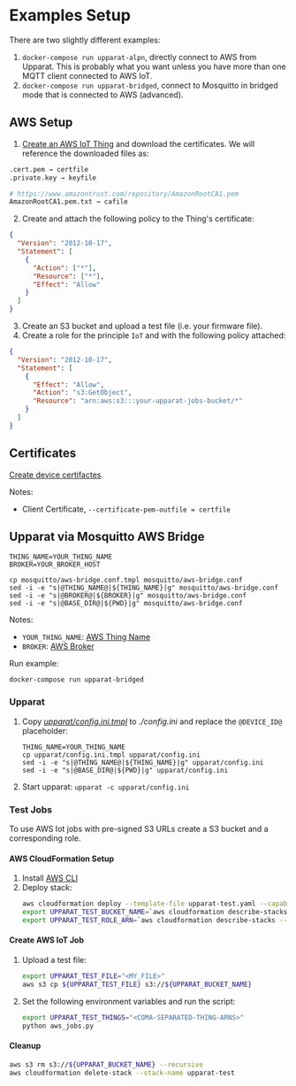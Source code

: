 # Examples Setup

There are two slightly different examples:

1. `docker-compose run upparat-alpn`, directly connect to AWS from Upparat. This is probably what you want unless you have more than one MQTT client connected to AWS IoT.
1. `docker-compose run upparat-bridged`, connect to Mosquitto in bridged mode that is connected to AWS (advanced).

## AWS Setup

1. [Create an AWS IoT Thing](https://docs.aws.amazon.com/general/latest/gr/iot-core.html) and download the certificates. We will reference the downloaded files as:

```bash
.cert.pem → certfile
.private.key → keyfile

# https://www.amazontrust.com/repository/AmazonRootCA1.pem
AmazonRootCA1.pem.txt → cafile
```

2. Create and attach the following policy to the Thing's certificate:

```json
{
  "Version": "2012-10-17",
  "Statement": [
    {
      "Action": ["*"],
      "Resource": ["*"],
      "Effect": "Allow"
    }
  ]
}
```

3. Create an S3 bucket and upload a test file (i.e. your firmware file).
4. Create a role for the principle `IoT` and with the following policy attached:

```json
{
  "Version": "2012-10-17",
  "Statement": [
    {
      "Effect": "Allow",
      "Action": "s3:GetObject",
      "Resource": "arn:aws:s3:::your-upparat-jobs-bucket/*"
    }
  ]
}
```

## Certificates

[Create device certifactes](https://docs.aws.amazon.com/general/latest/gr/iot-core.html).

Notes:

- Client Certificate, `--certificate-pem-outfile = certfile`

## Upparat via Mosquitto AWS Bridge

    THING_NAME=YOUR_THING_NAME
    BROKER=YOUR_BROKER_HOST

    cp mosquitto/aws-bridge.conf.tmpl mosquitto/aws-bridge.conf
    sed -i -e "s|@THING_NAME@|${THING_NAME}|g" mosquitto/aws-bridge.conf
    sed -i -e "s|@BROKER@|${BROKER}|g" mosquitto/aws-bridge.conf
    sed -i -e "s|@BASE_DIR@|${PWD}|g" mosquitto/aws-bridge.conf

Notes:

- `YOUR_THING_NAME`: [AWS Thing Name](https://docs.aws.amazon.com/iot/latest/developerguide/thing-registry.html)
- `BROKER`: [AWS Broker](https://docs.aws.amazon.com/general/latest/gr/iot-core.html)

Run example:

`docker-compose run upparat-bridged`

### Upparat

1.  Copy _[upparat/config.ini.tmpl](upparat/config.ini.tmpl)_ to _./config.ini_ and replace the `@DEVICE_ID@` placeholder:

        THING_NAME=YOUR_THING_NAME
        cp upparat/config.ini.tmpl upparat/config.ini
        sed -i -e "s|@THING_NAME@|${THING_NAME}|g" upparat/config.ini
        sed -i -e "s|@BASE_DIR@|${PWD}|g" upparat/config.ini

1.  Start upparat: `upparat -c upparat/config.ini`

### Test Jobs

To use AWS Iot jobs with pre-signed S3 URLs create a S3 bucket and a corresponding role.

#### AWS CloudFormation Setup

1. Install [AWS CLI](https://aws.amazon.com/cli/)
1. Deploy stack:
   ```bash
   aws cloudformation deploy --template-file upparat-test.yaml --capabilities CAPABILITY_IAM --stack-name upparat-test
   export UPPARAT_TEST_BUCKET_NAME=`aws cloudformation describe-stacks --stack-name  upparat-test --query "Stacks[0].Outputs[?OutputKey=='BucketName'].OutputValue" --output text`
   export UPPARAT_TEST_ROLE_ARN=`aws cloudformation describe-stacks --stack-name  upparat-test --query "Stacks[0].Outputs[?OutputKey=='RoleArn'].OutputValue" --output text`
   ```

#### Create AWS IoT Job

1. Upload a test file:

   ```bash
   export UPPARAT_TEST_FILE="<MY_FILE>"
   aws s3 cp ${UPPARAT_TEST_FILE} s3://${UPPARAT_BUCKET_NAME}
   ```

1. Set the following environment variables and run the script:
   ```bash
   export UPPARAT_TEST_THINGS="<COMA-SEPARATED-THING-ARNS>"
   python aws_jobs.py
   ```

#### Cleanup

```bash
aws s3 rm s3://${UPPARAT_BUCKET_NAME} --recursive
aws cloudformation delete-stack --stack-name upparat-test
```
